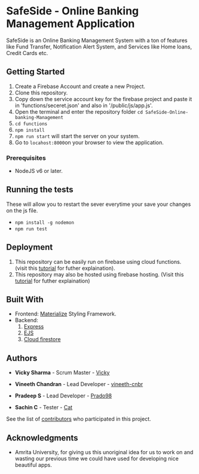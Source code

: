 # SafeSide - Online Banking Management Application

SafeSide is an Online Banking Management System with a ton of features like Fund Transfer, Notification Alert System, and Services like Home loans, Credit Cards etc.

## Getting Started

1. Create a Firebase Account and create a new Project. 
2. Clone this repository.
3. Copy down the service account key for the firebase project and paste it in 'functions/seceret.json' and also in '/public/js/app.js'.
4. Open the terminal and enter the repository folder `cd SafeSide-Online-banking-Management`
5. `cd functions`
6. `npm install`
7. `npm run start` will start the server on your system.
8. Go to `locahost:8000`on your browser to view the application.

### Prerequisites

* NodeJS v6 or later.

## Running the tests

These will allow you to restart the sever everytime your save your changes on the js file. 

* `npm install -g nodemon`
* `npm run test`



## Deployment

1. This repository can be easily run on firebase using cloud functions. (visit this [tutorial](https://www.youtube.com/watch?v=vr0Gfvp5v1A) for futher explaination).
2. This repository may also be hosted using firebase hosting. (Visit this [tutorial](https://www.youtube.com/watch?v=LOeioOKUKI8) for futher explaination)

## Built With

* Frontend:
    [Materialize](http://www.materializecss.com/) Styling Framework.
* Backend:
    1. [Express](https://expressjs.com/)
    2. [EJS](http://ejs.co/#docs)
    3. [Cloud firestore](https://www.youtube.com/watch?v=2Vf1D-rUMwE)


## Authors

* **Vicky Sharma** - Scrum Master - [Vicky](https://github.com/vickysharma96)


* **Vineeth Chandran** - Lead Developer - [vineeth-cnbr](https://github.com/vineeth-cnbr)


* **Pradeep S** - Lead Developer - [Prado98](https://github.com/Prado98)

* **Sachin C** - Tester - [Cat](https://github.com/dracosachin)


See the list of [contributors](https://github.com/vineeth-cnbr/SafeSide-Online-banking-Management/graphs/contributors) who participated in this project.


## Acknowledgments

* Amrita University, for giving us this unoriginal idea for us to work on and wasting our previous time we could have used for developing nice beautiful apps. 

